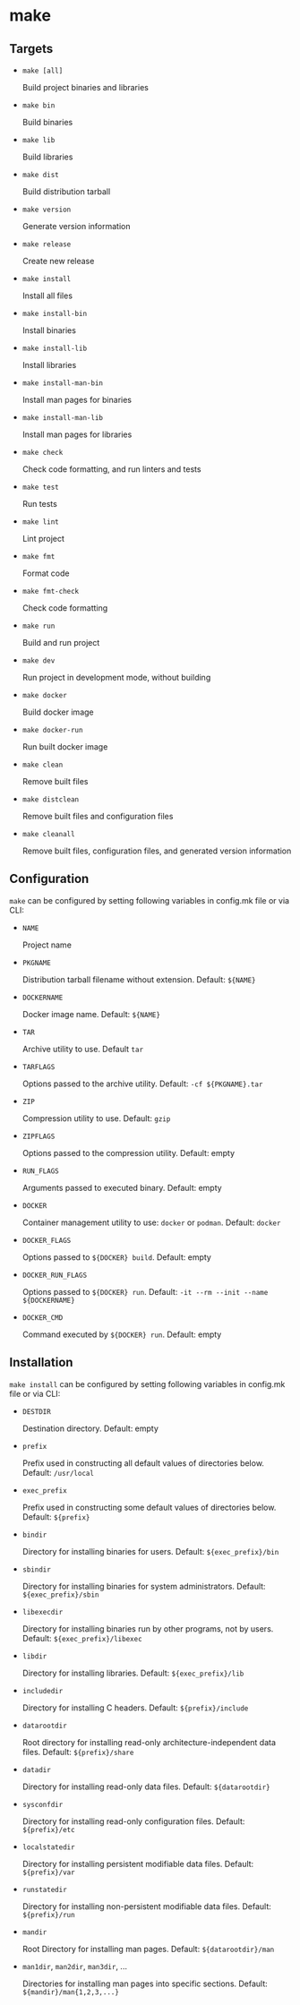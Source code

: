make
====


Targets
-------

- `make [all]`

  Build project binaries and libraries

- `make bin`

  Build binaries

- `make lib`

  Build libraries

- `make dist`

  Build distribution tarball

- `make version`

  Generate version information

- `make release`

  Create new release

- `make install`

  Install all files

- `make install-bin`

  Install binaries

- `make install-lib`

  Install libraries

- `make install-man-bin`

  Install man pages for binaries

- `make install-man-lib`

  Install man pages for libraries

- `make check`

  Check code formatting, and run linters and tests

- `make test`

  Run tests

- `make lint`

  Lint project

- `make fmt`

  Format code

- `make fmt-check`

  Check code formatting

- `make run`

  Build and run project

- `make dev`

  Run project in development mode, without building

- `make docker`

  Build docker image

- `make docker-run`

  Run built docker image

- `make clean`

  Remove built files

- `make distclean`

  Remove built files and configuration files

- `make cleanall`

  Remove built files, configuration files, and generated version
  information


Configuration
-------------

`make` can be configured by setting following variables
in config.mk file or via CLI:

- `NAME`

  Project name

- `PKGNAME`

  Distribution tarball filename without extension.  Default: `${NAME}`

- `DOCKERNAME`

  Docker image name.  Default: `${NAME}`

- `TAR`

  Archive utility to use.  Default `tar`

- `TARFLAGS`

  Options passed to the archive utility.  Default: `-cf ${PKGNAME}.tar`

- `ZIP`

  Compression utility to use.  Default: `gzip`

- `ZIPFLAGS`

  Options passed to the compression utility.  Default: empty

- `RUN_FLAGS`

  Arguments passed to executed binary.  Default: empty

- `DOCKER`

  Container management utility to use: `docker` or `podman`.
  Default: `docker`

- `DOCKER_FLAGS`

  Options passed to `${DOCKER} build`.  Default: empty

- `DOCKER_RUN_FLAGS`

  Options passed to `${DOCKER} run`.
  Default: `-it --rm --init --name ${DOCKERNAME}`

- `DOCKER_CMD`

  Command executed by `${DOCKER} run`.  Default: empty


Installation
------------

`make install` can be configured by setting following variables
in config.mk file or via CLI:

- `DESTDIR`

  Destination directory.  Default: empty

- `prefix`

  Prefix used in constructing all default values of directories below.
  Default: `/usr/local`

- `exec_prefix`

  Prefix used in constructing some default values of directories below.
  Default: `${prefix}`

- `bindir`

  Directory for installing binaries for users.
  Default: `${exec_prefix}/bin`

- `sbindir`

  Directory for installing binaries for system administrators.
  Default: `${exec_prefix}/sbin`

- `libexecdir`

  Directory for installing binaries run by other programs, not by users.
  Default: `${exec_prefix}/libexec`

- `libdir`

  Directory for installing libraries.  Default: `${exec_prefix}/lib`

- `includedir`

  Directory for installing C headers.  Default: `${prefix}/include`

- `datarootdir`

  Root directory for installing read-only architecture-independent data
  files.  Default: `${prefix}/share`

- `datadir`

  Directory for installing read-only data files.
  Default: `${datarootdir}`

- `sysconfdir`

  Directory for installing read-only configuration files.
  Default: `${prefix}/etc`

- `localstatedir`

  Directory for installing persistent modifiable data files.
  Default: `${prefix}/var`

- `runstatedir`

  Directory for installing non-persistent modifiable data files.
  Default: `${prefix}/run`

- `mandir`

  Root Directory for installing man pages.
  Default: `${datarootdir}/man`

- `man1dir`, `man2dir`, `man3dir`, ...

  Directories for installing man pages into specific sections.
  Default: `${mandir}/man{1,2,3,...}`
